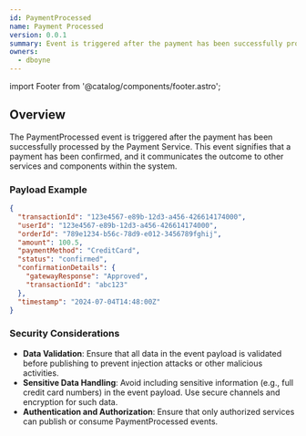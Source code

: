 ```yaml
---
id: PaymentProcessed
name: Payment Processed
version: 0.0.1
summary: Event is triggered after the payment has been successfully processed
owners:
  - dboyne
---
```


import Footer from '@catalog/components/footer.astro';

## Overview

The PaymentProcessed event is triggered after the payment has been successfully processed by the Payment Service. This event signifies that a payment has been confirmed, and it communicates the outcome to other services and components within the system.

<NodeGraph />

### Payload Example

```json title="Payload example"
{
  "transactionId": "123e4567-e89b-12d3-a456-426614174000",
  "userId": "123e4567-e89b-12d3-a456-426614174000",
  "orderId": "789e1234-b56c-78d9-e012-3456789fghij",
  "amount": 100.5,
  "paymentMethod": "CreditCard",
  "status": "confirmed",
  "confirmationDetails": {
    "gatewayResponse": "Approved",
    "transactionId": "abc123"
  },
  "timestamp": "2024-07-04T14:48:00Z"
}
```

### Security Considerations

- **Data Validation**: Ensure that all data in the event payload is validated before publishing to prevent injection attacks or other malicious activities.
- **Sensitive Data Handling**: Avoid including sensitive information (e.g., full credit card numbers) in the event payload. Use secure channels and encryption for such data.
- **Authentication and Authorization**: Ensure that only authorized services can publish or consume PaymentProcessed events.

<Footer />
